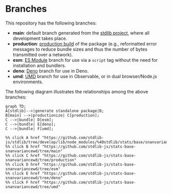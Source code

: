 <!--

@license Apache-2.0

Copyright (c) 2022 The Stdlib Authors.

Licensed under the Apache License, Version 2.0 (the "License");
you may not use this file except in compliance with the License.
You may obtain a copy of the License at

    http://www.apache.org/licenses/LICENSE-2.0

Unless required by applicable law or agreed to in writing, software
distributed under the License is distributed on an "AS IS" BASIS,
WITHOUT WARRANTIES OR CONDITIONS OF ANY KIND, either express or implied.
See the License for the specific language governing permissions and
limitations under the License.

-->

# Branches

This repository has the following branches:

-   **main**: default branch generated from the [stdlib project][stdlib-url], where all development takes place.
-   **production**: [production build][production-url] of the package (e.g., reformatted error messages to reduce bundle sizes and thus the number of bytes transmitted over a network).
-   **esm**: [ES Module][esm-url] branch for use via a `script` tag without the need for installation and bundlers.
-   **deno**: [Deno][deno-url] branch for use in Deno.
-   **umd**: [UMD][umd-url] branch for use in Observable, or in dual browser/Node.js environments.

The following diagram illustrates the relationships among the above branches:

```mermaid
graph TD;
A[stdlib]-->|generate standalone package|B;
B[main] -->|productionize| C[production];
C -->|bundle| D[esm];
C -->|bundle| E[deno];
C -->|bundle| F[umd];

%% click A href "https://github.com/stdlib-js/stdlib/tree/develop/lib/node_modules/%40stdlib/stats/base/snanvariancewd"
%% click B href "https://github.com/stdlib-js/stats-base-snanvariancewd/tree/main"
%% click C href "https://github.com/stdlib-js/stats-base-snanvariancewd/tree/production"
%% click D href "https://github.com/stdlib-js/stats-base-snanvariancewd/tree/esm"
%% click E href "https://github.com/stdlib-js/stats-base-snanvariancewd/tree/deno"
%% click F href "https://github.com/stdlib-js/stats-base-snanvariancewd/tree/umd"
```

[stdlib-url]: https://github.com/stdlib-js/stdlib/tree/develop/lib/node_modules/%40stdlib/stats/base/snanvariancewd
[production-url]: https://github.com/stdlib-js/stats-base-snanvariancewd/tree/production
[deno-url]: https://github.com/stdlib-js/stats-base-snanvariancewd/tree/deno
[umd-url]: https://github.com/stdlib-js/stats-base-snanvariancewd/tree/umd
[esm-url]: https://github.com/stdlib-js/stats-base-snanvariancewd/tree/esm